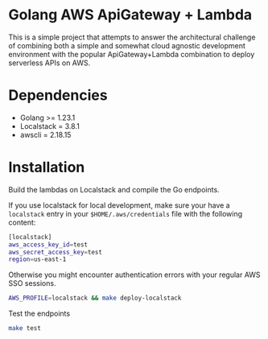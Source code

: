 # Golang AWS ApiGateway + Lambda

This is a simple project that attempts to answer the architectural challenge of combining both 
a simple and somewhat cloud agnostic development environment with the popular ApiGateway+Lambda
combination to deploy serverless APIs on AWS.

# Dependencies

- Golang >= 1.23.1
- Localstack = 3.8.1
- awscli = 2.18.15

# Installation

Build the lambdas on Localstack and compile the Go endpoints.

If you use localstack for local development, make sure your have a `localstack` entry in your `$HOME/.aws/credentials` file with the following content:

```bash
[localstack]
aws_access_key_id=test
aws_secret_access_key=test
region=us-east-1
```

Otherwise you might encounter authentication errors with your regular AWS SSO sessions.

```bash
AWS_PROFILE=localstack && make deploy-localstack
```

Test the endpoints

```bash
make test
```

